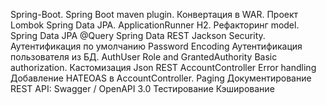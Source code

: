 Spring-Boot.
Spring Boot maven plugin. Конвертация в WAR. 
Проект Lombok
Spring Data JPA. ApplicationRunner
H2.
Рефакторинг model. Spring Data JPA @Query
Spring Data REST
Jackson
Security. Аутентификация по умолчанию
Password Encoding
Аутентификация пользователя из БД. AuthUser
Role and GrantedAuthority
Basic authorization. Кастомизация Json
REST AccountController
Error handling
Добавление HATEOAS в AccountController. Paging
Документирование REST API: Swagger / OpenAPI 3.0
Тестирование
Кэширование